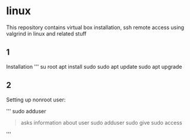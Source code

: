 # linux
This repository contains virtual box installation, ssh remote access using valgrind in linux and related stuff

## 1
Installation
'''
su root
apt install sudo
sudo apt update
sudo apt upgrade

## 2
Setting up nonroot user:

'''
sudo adduser <login>
  > asks information about user
sudo adduser <login> sudo
  >give sudo access
  
'''
